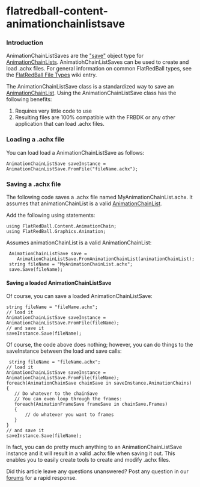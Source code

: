 # flatredball-content-animationchainlistsave

### Introduction

AnimationChainListSaves are the ["save"](../../../../../frb/docs/index.php) object type for [AnimationChainLists](../../../../../frb/docs/index.php). AnimatiohChainListSaves can be used to create and load .achx files. For general information on common FlatRedBall types, see the [FlatRedBall File Types](../../../../../frb/docs/index.php) wiki entry.

The AnimationChainListSave class is a standardized way to save an [AnimationChainList](../../../../../frb/docs/index.php). Using the AnimationChainListSave class has the following benefits:

1. Requires very little code to use
2. Resulting files are 100% compatible with the FRBDK or any other application that can load .achx files.

### Loading a .achx file

You can load load a AnimationChainListSave as follows:

```
AnimationChainListSave saveInstance = AnimationChainListSave.FromFile("fileName.achx");
```

### Saving a .achx file

The following code saves a .achx file named MyAnimationChainList.achx. It assumes that animationChainList is a valid [AnimationChainList](../../../../../frb/docs/index.php).

Add the following using statements:

```
using FlatRedBall.Content.AnimationChain;
using FlatRedBall.Graphics.Animation;
```

Assumes animationChainList is a valid AnimationChainList:

```
 AnimationChainListSave save =
    AnimationChainListSave.FromAnimationChainList(animationChainList);
 string fileName = "MyAnimationChainList.achx";
 save.Save(fileName);
```

#### Saving a loaded AnimationChainListSave

Of course, you can save a loaded AnimationChainListSave:

```
string fileName = "fileName.achx";
// load it
AnimationChainListSave saveInstance = AnimationChainListSave.FromFile(fileName);
// and save it
saveInstance.Save(fileName);
```

Of course, the code above does nothing; however, you can do things to the saveInstance between the load and save calls:

```
 string fileName = "fileName.achx";
// load it
AnimationChainListSave saveInstance = AnimationChainListSave.FromFile(fileName);
foreach(AnimationChainSave chainSave in saveInstance.AnimationChains)
{
   // Do whatever to the chainSave
   // You can even loop through the frames:
   foreach(AnimationFrameSave frameSave in chainSave.Frames)
   {
       // do whatever you want to frames
   }
}
// and save it
saveInstance.Save(fileName);
```

In fact, you can do pretty much anything to an AnimationChainListSave instance and it will result in a valid .achx file when saving it out. This enables you to easily create tools to create and modify .achx files.

Did this article leave any questions unanswered? Post any question in our [forums](../../../../../frb/forum.md) for a rapid response.
